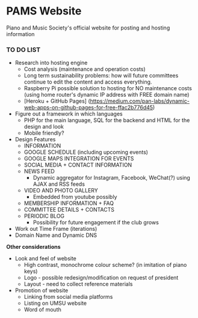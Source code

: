 # PAMS Website
Piano and Music Society's official website for posting and hosting information

### TO DO LIST

- Research into hosting engine
  - Cost analysis (maintenance and operation costs)
  - Long term sustainability problems: how will future committees continue to edit the content and access everything.
  - Raspberry Pi possible solution to hosting for NO maintenance costs (using home router's dynamic IP address with FREE domain name)
  - [Heroku + GitHub Pages] (https://medium.com/pan-labs/dynamic-web-apps-on-github-pages-for-free-ffac2b776d45)
- Figure out a framework in which languages
  - PHP for the main language, SQL for the backend and HTML for the design and look
  - Mobile friendly?
- Design Features
  - INFORMATION
  - GOOGLE SCHEDULE (including upcoming events)
  - GOOGLE MAPS INTEGRATION FOR EVENTS
  - SOCIAL MEDIA + CONTACT INFORMATION
  - NEWS FEED
    - Dynamic aggregator for Instagram, Facebook, WeChat(?) using AJAX and RSS feeds
  - VIDEO AND PHOTO GALLERY
    - Embedded from youtube possibly
  - MEMBERSHIP INFORMATION + FAQ
  - COMMITTEE DETAILS + CONTACTS
  - PERIODIC BLOG
    - Possibility for future engagement if the club grows
- Work out Time Frame (iterations)
- Domain Name and Dynamic DNS

**Other considerations**

- Look and feel of website
  - High contrast, monochrome colour scheme? (in imitation of piano keys)
  - Logo - possible redesign/modification on request of president
  - Layout - need to collect reference materials
- Promotion of website
  - Linking from social media platforms
  - Listing on UMSU website
  - Word of mouth
